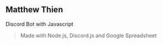 ## Matthew Thien

Discord Bot with Javascript
   > Made with Node.js, Discord.js and Google Spreadsheet 
